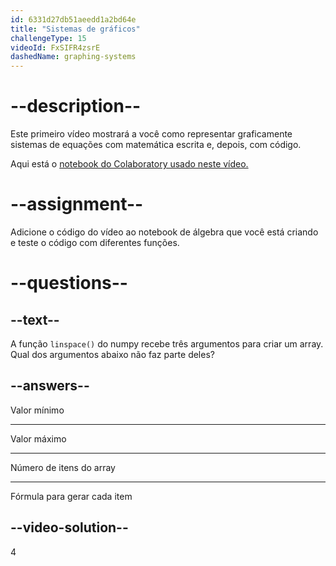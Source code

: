 ```yaml
---
id: 6331d27db51aeedd1a2bd64e
title: "Sistemas de gráficos"
challengeType: 15
videoId: FxSIFR4zsrE
dashedName: graphing-systems
---
```


# --description--

Este primeiro vídeo mostrará a você como representar graficamente sistemas de equações com matemática escrita e, depois, com código.

Aqui está o <a href="https://colab.research.google.com/drive/1N1JEZJctODxsntROnmg0VqMSHXYdIlFD?usp=sharing" target="_blank" rel="noopener noreferrer nofollow">notebook do Colaboratory usado neste vídeo.</a>

# --assignment--

Adicione o código do vídeo ao notebook de álgebra que você está criando e teste o código com diferentes funções.

# --questions--

## --text--

A função `linspace()` do numpy recebe três argumentos para criar um array. Qual dos argumentos abaixo não faz parte deles?

## --answers--

Valor mínimo

---

Valor máximo

---

Número de itens do array

---

Fórmula para gerar cada item

## --video-solution--

4
